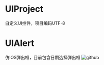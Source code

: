 # UIProject
自定义UI控件，项目编码UTF-8
# UIAlert
仿IOS弹出框，目前包含日期选择弹出框
![github](https://github.com/UIAndroid/UIProject/UIAlert/raw/master/Images/DateDialog.png "github")
